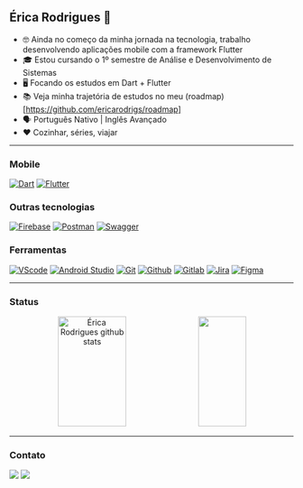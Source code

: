 ## Érica Rodrigues 👋

- 🤓 Ainda no começo da minha jornada na tecnologia, trabalho desenvolvendo aplicações mobile com a framework Flutter
- 🎓 Estou cursando o 1º semestre de Análise e Desenvolvimento de Sistemas
- 🖥️ Focando os estudos em Dart + Flutter
- 📚 Veja minha trajetória de estudos no meu (roadmap)[https://github.com/ericarodrigs/roadmap]
- 🗣️ Português Nativo | Inglês Avançado
- ❤️ Cozinhar, séries, viajar

---

### Mobile

[![Dart](https://img.shields.io/badge/Dart-0175C2?style=for-the-badge&logo=dart&logoColor=white)](https://dart.dev/)
[![Flutter](https://img.shields.io/badge/Flutter-02569B?style=for-the-badge&logo=flutter&logoColor=white)](https://flutter.dev/)

### Outras tecnologias

[![Firebase](https://img.shields.io/badge/-Firebase-FFCA28?style=for-the-badge&logo=firebase&logoColor=272b33)](https://firebase.google.com/)
[![Postman](https://img.shields.io/badge/Postman-FF6C37?style=for-the-badge&logo=postman&logoColor=white)](https://www.postman.com/)
[![Swagger](https://img.shields.io/badge/Swagger-85EA2D?style=for-the-badge&logo=swagger&logoColor=white)](https://swagger.io/)

### Ferramentas

[![VScode](https://img.shields.io/badge/VSCode-0078D4?style=for-the-badge&logo=visual%20studio%20code&logoColor=white)](https://code.visualstudio.com/)
[![Android Studio](https://img.shields.io/badge/AndroidStudio-4EDF90?style=for-the-badge&logo=android%20studio&logoColor=white)](https://developer.android.com/studio?gclid=Cj0KCQjwocShBhCOARIsAFVYq0jI-UgCnGKjjVbzUvQNBUuNr_9NAfFeI8P2SrzfX96VzaT_N_3RX0QaAqeBEALw_wcB&gclsrc=aw.ds)
[![Git](https://img.shields.io/badge/Git-E34F26?style=for-the-badge&logo=git&logoColor=white)](https://git-scm.com/)
[![Github](https://img.shields.io/badge/Github-121212?style=for-the-badge&logo=github&logoColor=white)](https://github.com/)
[![Gitlab](https://img.shields.io/badge/GitLab-E24329?style=for-the-badge&logo=gitlab&logoColor=white)](https://gitlab.com/)
[![Jira](https://img.shields.io/badge/Jira-0052CC?style=for-the-badge&logo=Jira&logoColor=white)](https://www.atlassian.com/software/jira)
[![Figma](https://img.shields.io/badge/Figma-F24E1E?style=for-the-badge&logo=figma&logoColor=white)](https://www.figma.com/)

---

### Status

<div align="center" >  
  <img width="49%" height="195px" src="https://github-readme-stats.vercel.app/api?username=ericarodrigs&show_icons=true&count_private=true&hide_border=true&title_color=FFC800&icon_color=00D7D7&text_color=00D7D7&bg_color=0d1117" alt="Érica Rodrigues github stats" /> 
  <img width="41%" height="195px" src="https://github-readme-stats.vercel.app/api/top-langs/?username=ericarodrigs&layout=compact&hide_border=true&title_color=FFC800&text_color=00bfbf&bg_color=0d1117&langs_count=4" />
</div>

---

### Contato

<p align="left">
  <a target="_blank" href="https://www.linkedin.com/in/ericarodrigs/" alt="Linkedin">
    <img src="https://img.shields.io/badge/LinkedIn-0077B5?style=for-the-badge&logo=linkedin&logoColor=white" target="_blank"></a>
  <a target="_blank" href="mailto:ericamrodrigs@gmail.com" alt="E-mail">
    <img src="https://img.shields.io/badge/Gmail-D14836?style=for-the-badge&logo=gmail&logoColor=white" target="_blank"></a>
</p>
